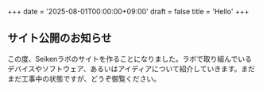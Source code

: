 +++
date = '2025-08-01T00:00:00+09:00'
draft = false
title = 'Hello'
+++

## サイト公開のお知らせ

この度、Seikenラボのサイトを作ることになりました。ラボで取り組んでいるデバイスやソフトウェア、あるいはアイディアについて紹介していきます。まだまだ工事中の状態ですが、どうぞ御覧ください。
